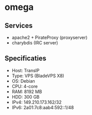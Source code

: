 omega
=====

Services
--------

 * apache2 + PirateProxy (proxyserver)
 * charybdis (IRC server)

Specificaties
-------------

 * Host: TransIP
 * Type: VPS (BladeVPS X8)
 * OS: Debian
 * CPU: 4-core
 * RAM: 8192 MB
 * HDD: 300 GB
 * IPv4: 149.210.173.162/32
 * IPv6: 2a01:7c8:aab4:592::1/48
